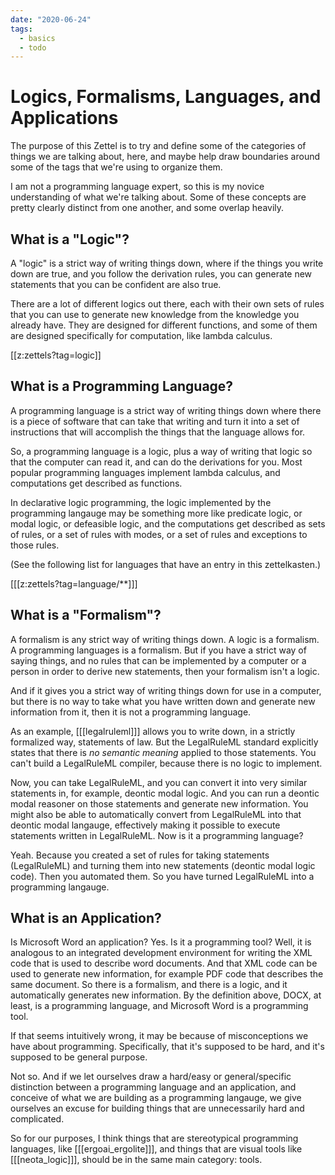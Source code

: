 ```yaml
---
date: "2020-06-24"
tags:
  - basics
  - todo
---
```


# Logics, Formalisms, Languages, and Applications

The purpose of this Zettel is to try and define some of the categories of things
we are talking about, here, and maybe help draw boundaries around some of the
tags that we're using to organize them.

I am not a programming language expert, so this is my novice understanding of
what we're talking about. Some of these concepts are pretty clearly distinct
from one another, and some overlap heavily.

## What is a "Logic"?

A "logic" is a strict way of writing things down, where if the things you
write down are true,
and you follow the derivation rules, you can generate new
statements that you can be confident are also true.

There are a lot of different logics out there, each with their own sets of rules that
you can use to generate new knowledge from the knowledge you already have. They
are designed for different functions, and some of them
are designed specifically for computation, like lambda calculus.

[[z:zettels?tag=logic]]


## What is a Programming Language?

A programming language is a strict way of writing things down where there is
a piece of software that can take that writing and turn it into a set of
instructions that will accomplish the things that the language allows for.

So, a programming language is a logic, plus a way of writing that logic
so that the computer can read it, and can do the derivations
for you. Most popular programming languages implement lambda calculus, and
computations get described as functions.

In declarative logic programming,
the logic implemented by the programming langauge may be something more like
predicate logic, or modal logic,
or defeasible logic, and the computations get described as sets of rules,
or a set of rules with modes, or a set of rules and exceptions to those rules.

(See the following list for languages that have an entry in this zettelkasten.)

 [[[z:zettels?tag=language/**]]]


## What is a "Formalism"?

A formalism is any strict way of
writing things down. A logic is a formalism. A programming languages is a
formalism. But if you have a strict way of saying things, and no rules
that can be implemented by a computer or a person in order to derive new
statements, then your formalism isn't a logic.

And if it gives you a strict way of writing things down for use in a computer,
but there is no way to take what you have written down and generate new
information from it, then it is not a programming language.

As an example, [[[legalruleml]]] allows you to write down, in a strictly formalized
way, statements of law. But the LegalRuleML standard explicitly states that
there is *no semantic meaning* applied to those statements. You can't build
a LegalRuleML compiler, because there is no logic to implement.

Now, you can take LegalRuleML, and you can convert it into very similar
statements in, for example, deontic modal logic. And you can run a deontic
modal reasoner on those statements and generate new information. You might
also be able to automatically convert from LegalRuleML into that deontic
modal langauge, effectively making it possible to execute statements
written in LegalRuleML. Now is it a programming language?

Yeah. Because you created a set of rules for taking statements (LegalRuleML)
and turning them into new statements (deontic modal logic code). Then you
automated them. So you have turned LegalRuleML into a programming langauge.

## What is an Application?

Is Microsoft Word an application? Yes.
Is it a programming tool? Well, it is analogous to an integrated
development environment for writing the XML code that is used to describe
word documents. And that XML code can be used to generate new information,
for example PDF code that describes the same document. So there is a
formalism, and there is a logic, and it automatically generates new
information. By the definition above, DOCX, at least, is a programming
language, and Microsoft Word is a programming tool.

If that seems intuitively wrong, it may be because of misconceptions we
have about programming. Specifically, that it's
supposed to be hard, and it's supposed to be general purpose.

Not so. And if we let ourselves draw a hard/easy or general/specific
distinction between a
programming language and an application, and conceive of what we are
building as a programming langauge, we give ourselves an
excuse for building things that are unnecessarily hard and complicated.

So for our purposes, I think things that are stereotypical programming
languages, like [[[ergoai_ergolite]]], and things that are visual tools like [[[neota_logic]]],
should be in the same main category: tools.
